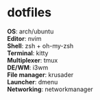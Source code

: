 # dotfiles

**OS**: arch/ubuntu  
**Editor**: nvim  
**Shell**: zsh + oh-my-zsh  
**Terminal**: kitty  
**Multiplexer**: tmux  
**DE/WM**: i3wm  
**File manager**: krusader  
**Launcher**: dmenu  
**Networking**: networkmanager
